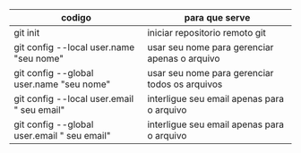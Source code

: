 codigo | para que serve
|-|-|
git init | iniciar repositorio remoto git |
git config --local user.name "seu nome" | usar seu nome para gerenciar apenas o arquivo
git config --global user.name "seu nome" | usar seu nome para gerenciar todos os arquivos
git config --local user.email " seu email"| interligue seu email apenas para o arquivo
git config --global user.email " seu email"| interligue seu email apenas para o arquivo
